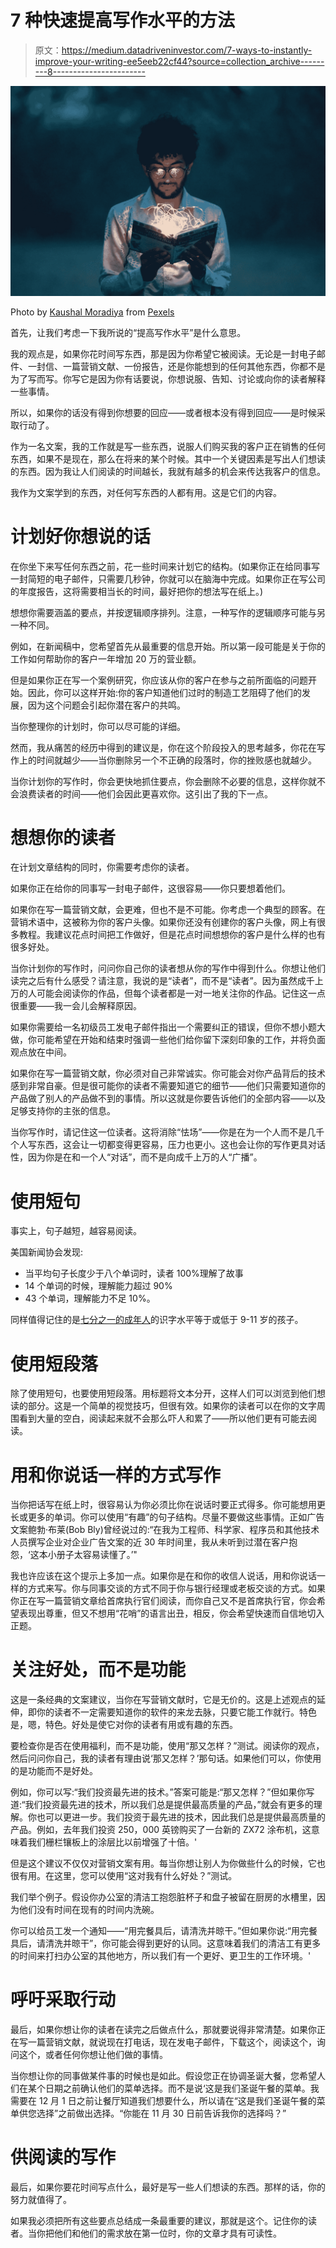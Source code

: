 # 7 种快速提高写作水平的方法

> 原文：<https://medium.datadriveninvestor.com/7-ways-to-instantly-improve-your-writing-ee5eeb22cf44?source=collection_archive---------8----------------------->

![](img/f7a9f27b4ed0dd2e1be29cbf53190571.png)

Photo by [Kaushal Moradiya](https://www.pexels.com/@mkvisuals?utm_content=attributionCopyText&utm_medium=referral&utm_source=pexels) from [Pexels](https://www.pexels.com/photo/man-holding-book-2781195/?utm_content=attributionCopyText&utm_medium=referral&utm_source=pexels)

首先，让我们考虑一下我所说的“提高写作水平”是什么意思。

我的观点是，如果你花时间写东西，那是因为你希望它被阅读。无论是一封电子邮件、一封信、一篇营销文献、一份报告，还是你能想到的任何其他东西，你都不是为了写而写。你写它是因为你有话要说，你想说服、告知、讨论或向你的读者解释一些事情。

所以，如果你的话没有得到你想要的回应——或者根本没有得到回应——是时候采取行动了。

作为一名文案，我的工作就是写一些东西，说服人们购买我的客户正在销售的任何东西，如果不是现在，那么在将来的某个时候。其中一个关键因素是写出人们想读的东西。因为我让人们阅读的时间越长，我就有越多的机会来传达我客户的信息。

我作为文案学到的东西，对任何写东西的人都有用。这是它们的内容。

# 计划好你想说的话

在你坐下来写任何东西之前，花一些时间来计划它的结构。(如果你正在给同事写一封简短的电子邮件，只需要几秒钟，你就可以在脑海中完成。如果你正在写公司的年度报告，这将需要相当长的时间，最好把你的想法写在纸上。)

想想你需要涵盖的要点，并按逻辑顺序排列。注意，一种写作的逻辑顺序可能与另一种不同。

例如，在新闻稿中，您希望首先从最重要的信息开始。所以第一段可能是关于你的工作如何帮助你的客户一年增加 20 万的营业额。

但是如果你正在写一个案例研究，你应该从你的客户在参与之前所面临的问题开始。因此，你可以这样开始:你的客户知道他们过时的制造工艺阻碍了他们的发展，因为这个问题会引起你潜在客户的共鸣。

当你整理你的计划时，你可以尽可能的详细。

然而，我从痛苦的经历中得到的建议是，你在这个阶段投入的思考越多，你花在写作上的时间就越少——当你删除另一个不正确的段落时，你的挫败感也就越少。

当你计划你的写作时，你会更快地抓住要点，你会删除不必要的信息，这样你就不会浪费读者的时间——他们会因此更喜欢你。这引出了我的下一点。

# 想想你的读者

在计划文章结构的同时，你需要考虑你的读者。

如果你正在给你的同事写一封电子邮件，这很容易——你只要想着他们。

如果你在写一篇营销文献，会更难，但也不是不可能。你考虑一个典型的顾客。在营销术语中，这被称为你的客户头像。如果你还没有创建你的客户头像，网上有很多教程。我建议花点时间把工作做好，但是花点时间想想你的客户是什么样的也有很多好处。

当你计划你的写作时，问问你自己你的读者想从你的写作中得到什么。你想让他们读完之后有什么感受？请注意，我说的是“读者”，而不是“读者”。因为虽然成千上万的人可能会阅读你的作品，但每个读者都是一对一地关注你的作品。记住这一点很重要——我一会儿会解释原因。

如果你需要给一名初级员工发电子邮件指出一个需要纠正的错误，但你不想小题大做，你可能希望在开始和结束时强调一些他们给你留下深刻印象的工作，并将负面观点放在中间。

如果你在写一篇营销文献，你必须对自己非常诚实。你可能会对你产品背后的技术感到非常自豪。但是很可能你的读者不需要知道它的细节——他们只需要知道你的产品做了别人的产品做不到的事情。所以这就是你要告诉他们的全部内容——以及足够支持你的主张的信息。

当你写作时，请记住这一位读者。这将消除“怯场”——你是在为一个人而不是几千个人写东西，这会让一切都变得更容易，压力也更小。这也会让你的写作更具对话性，因为你是在和一个人“对话”，而不是向成千上万的人“广播”。

# 使用短句

事实上，句子越短，越容易阅读。

美国新闻协会发现:

*   当平均句子长度少于八个单词时，读者 100%理解了故事
*   14 个单词的时候，理解能力超过 90%
*   43 个单词，理解能力不足 10%。

同样值得记住的是[七分之一的成年人](https://literacytrust.org.uk/parents-and-families/adult-literacy/what-do-adult-literacy-levels-mean/)的识字水平等于或低于 9-11 岁的孩子。

# 使用短段落

除了使用短句，也要使用短段落。用标题将文本分开，这样人们可以浏览到他们想读的部分。这是一个简单的视觉技巧，但很有效。如果你的读者可以在你的文字周围看到大量的空白，阅读起来就不会那么吓人和累了——所以他们更有可能去阅读。

# 用和你说话一样的方式写作

当你把话写在纸上时，很容易认为你必须比你在说话时要正式得多。你可能想用更长或更多的单词。你可以使用“有趣”的句子结构。尽量不要做这些事情。正如广告文案鲍勃·布莱(Bob Bly)曾经说过的:“在我为工程师、科学家、程序员和其他技术人员撰写企业对企业广告文案的近 30 年时间里，我从未听到过潜在客户抱怨，‘这本小册子太容易读懂了。’"

我也许应该在这个提示上多加一点。如果你是在和你的收信人说话，用和你说话一样的方式来写。你与同事交谈的方式不同于你与银行经理或老板交谈的方式。如果你正在写一篇营销文章给首席执行官们阅读，而你自己又不是首席执行官，你会希望表现出尊重，但又不想用“花哨”的语言出丑，相反，你会希望快速而自信地切入正题。

# 关注好处，而不是功能

这是一条经典的文案建议，当你在写营销文献时，它是无价的。这是上述观点的延伸，即你的读者不一定需要知道你的软件的来龙去脉，只要它能工作就行。特色是，嗯，特色。好处是使它对你的读者有用或有趣的东西。

要检查你是否在使用福利，而不是功能，使用“那又怎样？”测试。阅读你的观点，然后问问你自己，我的读者有理由说‘那又怎样？’那句话。如果他们可以，你使用的是功能而不是好处。

例如，你可以写:“我们投资最先进的技术。”答案可能是:“那又怎样？”但如果你写道:“我们投资最先进的技术，所以我们总是提供最高质量的产品，”就会有更多的理解。你也可以更进一步。我们投资于最先进的技术，因此我们总是提供最高质量的产品。例如，去年我们投资 250，000 英镑购买了一台新的 ZX72 涂布机，这意味着我们栅栏镶板上的涂层比以前增强了十倍。'

但是这个建议不仅仅对营销文案有用。每当你想让别人为你做些什么的时候，它也很有用。在这里，您可以使用“这对我有什么好处？”测试。

我们举个例子。假设你办公室的清洁工抱怨脏杯子和盘子被留在厨房的水槽里，因为他们没有时间在现有的时间内洗碗。

你可以给员工发一个通知——“用完餐具后，请清洗并晾干。”但如果你说:“用完餐具后，请清洗并晾干”，你可能会得到更好的认同。这意味着我们的清洁工有更多的时间来打扫办公室的其他地方，所以我们有一个更好、更卫生的工作环境。'

# 呼吁采取行动

最后，如果你想让你的读者在读完之后做点什么，那就要说得非常清楚。如果你正在写一篇营销文献，就说现在打电话，现在发电子邮件，下载这个，阅读这个，询问这个，或者任何你想让他们做的事情。

当你想让你的同事做某件事的时候也是如此。假设您正在协调圣诞大餐，您希望人们在某个日期之前确认他们的菜单选择。而不是说‘这是我们圣诞午餐的菜单。我需要在 12 月 1 日之前让餐厅知道我们想要什么，所以请在“这是我们圣诞午餐的菜单供您选择”之前做出选择。“你能在 11 月 30 日前告诉我你的选择吗？”

# 供阅读的写作

最后，如果你要花时间写点什么，最好是写一些人们想读的东西。那样的话，你的努力就值得了。

如果我必须把所有这些要点总结成一条最重要的建议，那就是这个。记住你的读者。当你把他们和他们的需求放在第一位时，你的文章才具有可读性。